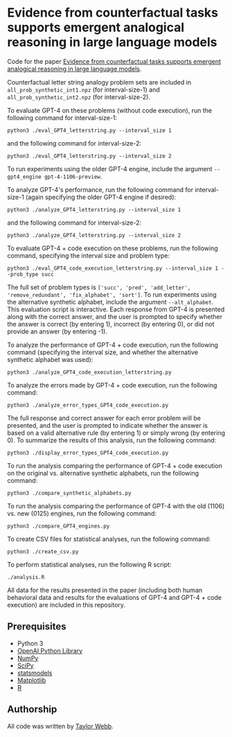 # Evidence from counterfactual tasks supports emergent analogical reasoning in large language models

Code for the paper [Evidence from counterfactual tasks supports emergent analogical reasoning in large language models](https://arxiv.org/abs/2404.13070v2).

Counterfactual letter string analogy problem sets are included in ```all_prob_synthetic_int1.npz``` (for interval-size-1) and ```all_prob_synthetic_int2.npz``` (for interval-size-2).

To evaluate GPT-4 on these problems (without code execution), run the following command for interval-size-1:
```
python3 ./eval_GPT4_letterstring.py --interval_size 1
```
and the following command for interval-size-2:
```
python3 ./eval_GPT4_letterstring.py --interval_size 2
```
To run experiments using the older GPT-4 engine, include the argument ```--gpt4_engine gpt-4-1106-preview```.

To analyze GPT-4's performance, run the following command for interval-size-1 (again specifying the older GPT-4 engine if desired):
```
python3 ./analyze_GPT4_letterstring.py --interval_size 1
```
and the following command for interval-size-2:
```
python3 ./analyze_GPT4_letterstring.py --interval_size 2
```

To evaluate GPT-4 + code execution on these problems, run the following command, specifying the interval size and problem type:
```
python3 ./eval_GPT4_code_execution_letterstring.py --interval_size 1 --prob_type succ
```
The full set of problem types is ```['succ', 'pred', 'add_letter', 'remove_redundant', 'fix_alphabet', 'sort']```. To run experiments using the alternative synthetic alphabet, include the argument ```--alt_alphabet```. This evaluation script is interactive. Each response from GPT-4 is presented along with the correct answer, and the user is prompted to specify whether the answer is correct (by entering 1), incorrect (by entering 0), or did not provide an answer (by entering -1).

To analyze the performance of GPT-4 + code execution, run the following command (specifying the interval size, and whether the alternative synthetic alphabet was used):
```
python3 ./analyze_GPT4_code_execution_letterstring.py
```

To analyze the errors made by GPT-4 + code execution, run the following command:
```
python3 ./analyze_error_types_GPT4_code_execution.py
```
The full response and correct answer for each error problem will be presented, and the user is prompted to indicate whether the answer is based on a valid alternative rule (by entering 1) or simply wrong (by entering 0). To summarize the results of this analysis, run the following command:
```
python3 ./display_error_types_GPT4_code_execution.py
```

To run the analysis comparing the performance of GPT-4 + code execution on the original vs. alternative synthetic alphabets, run the following command:
```
python3 ./compare_synthetic_alphabets.py
```

To run the analysis comparing the performance of GPT-4 with the old (1106) vs. new (0125) engines, run the following command:
```
python3 ./compare_GPT4_engines.py
```

To create CSV files for statistical analyses, run the following command:
```
python3 ./create_csv.py
```

To perform statistical analyses, run the following R script:
```
./analysis.R
```

All data for the results presented in the paper (including both human behavioral data and results for the evaluations of GPT-4 and GPT-4 + code execution) are included in this repository.

## Prerequisites

- Python 3
- [OpenAI Python Library](https://github.com/openai/openai-python)
- [NumPy](https://numpy.org/)
- [SciPy](https://scipy.org/)
- [statsmodels](https://www.statsmodels.org/stable/index.html)
- [Matplotlib](https://matplotlib.org/)
- [R](https://www.r-project.org/)


## Authorship

All code was written by [Taylor Webb](https://github.com/taylorwwebb). 
